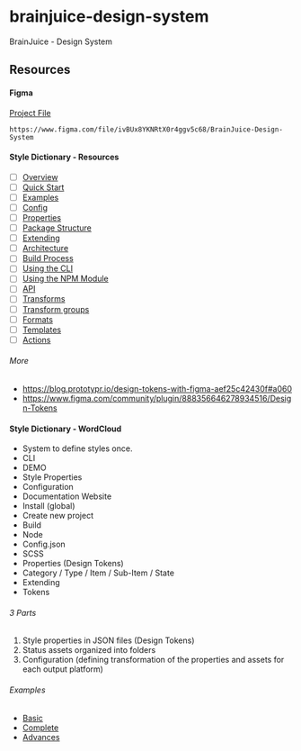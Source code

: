 # brainjuice-design-system

BrainJuice - Design System

## Resources

#### Figma

[Project File](https://www.figma.com/file/ivBUx8YKNRtX0r4ggv5c68/BrainJuice-Design-System)

```
https://www.figma.com/file/ivBUx8YKNRtX0r4ggv5c68/BrainJuice-Design-System
```

#### Style Dictionary - Resources

- [ ] [Overview](https://amzn.github.io/style-dictionary/#/README)
- [ ] [Quick Start](https://amzn.github.io/style-dictionary/#/quick_start)
- [ ] [Examples](https://amzn.github.io/style-dictionary/#/examples)
- [ ] [Config](https://amzn.github.io/style-dictionary/#/config)
- [ ] [Properties](https://amzn.github.io/style-dictionary/#/properties)
- [ ] [Package Structure](https://amzn.github.io/style-dictionary/#/package_structure)
- [ ] [Extending](https://amzn.github.io/style-dictionary/#/extending)
- [ ] [Architecture](https://amzn.github.io/style-dictionary/#/architecture)
- [ ] [Build Process](https://amzn.github.io/style-dictionary/#/build_process)
- [ ] [Using the CLI](https://amzn.github.io/style-dictionary/#/using_the_cli)
- [ ] [Using the NPM Module](https://amzn.github.io/style-dictionary/#/using_the_npm_module)
- [ ] [API](https://amzn.github.io/style-dictionary/#/api)
- [ ] [Transforms](https://amzn.github.io/style-dictionary/#/transforms)
- [ ] [Transform groups](https://amzn.github.io/style-dictionary/#/transform_groups)
- [ ] [Formats](https://amzn.github.io/style-dictionary/#/formats)
- [ ] [Templates](https://amzn.github.io/style-dictionary/#/templates)
- [ ] [Actions](https://amzn.github.io/style-dictionary/#/actions)

###### More

- https://blog.prototypr.io/design-tokens-with-figma-aef25c42430f#a060
- https://www.figma.com/community/plugin/888356646278934516/Design-Tokens

#### Style Dictionary - WordCloud

- System to define styles once.
- CLI
- DEMO
- Style Properties
- Configuration
- Documentation Website
- Install (global)
- Create new project
- Build
- Node
- Config.json
- SCSS
- Properties (Design Tokens)
- Category / Type / Item / Sub-Item / State
- Extending
- Tokens

###### 3 Parts

1. Style properties in JSON files (Design Tokens)
2. Status assets organized into folders
3. Configuration (defining transformation of the properties and assets for each output platform)

###### Examples

- [Basic](https://github.com/amzn/style-dictionary/tree/master/examples/basic)
- [Complete](https://github.com/amzn/style-dictionary/tree/master/examples/complete)
- [Advances](https://github.com/amzn/style-dictionary/tree/master/examples/advanced)
